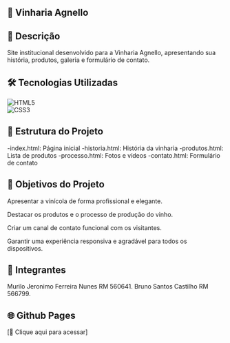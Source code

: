 ## 🍷 Vinharia Agnello
## 📖 Descrição
Site institucional desenvolvido para a Vinharia Agnello, apresentando sua história, produtos, galeria e formulário de contato.

## 🛠 Tecnologias Utilizadas
![HTML5](https://img.shields.io/badge/HTML5-E34F26?style=flat&logo=html5&logoColor=white)  
![CSS3](https://img.shields.io/badge/CSS3-1572B6?style=flat&logo=css3&logoColor=white) 

## 📂 Estrutura do Projeto
-index.html: Página inicial
-historia.html: História da vinharia
-produtos.html: Lista de produtos
-processo.html: Fotos e vídeos
-contato.html: Formulário de contato

## 🎨 Objetivos do Projeto

Apresentar a vinícola de forma profissional e elegante.

Destacar os produtos e o processo de produção do vinho.

Criar um canal de contato funcional com os visitantes.

Garantir uma experiência responsiva e agradável para todos os dispositivos.

## 👥 Integrantes
Murilo Jeronimo Ferreira Nunes RM 560641.
Bruno Santos Castilho RM 566799.

## 🌐 Github Pages
[🔗 Clique aqui para acessar]